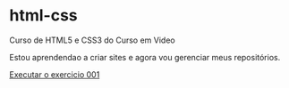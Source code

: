 # html-css
 Curso de HTML5 e CSS3 do Curso em Video

Estou aprendendao a criar sites e agora vou gerenciar meus repositórios.

<a href="https://oliveiravco22.github.io/html-css/exercicios/ex001/index.html" target=_blank>Executar o exercicio 001</a>